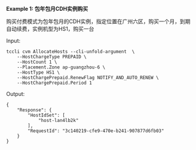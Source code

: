 **Example 1: 包年包月CDH实例购买**

购买付费模式为包年包月的CDH实例，指定位置在广州六区，购买一个月，到期自动续费，实例机型为HS1，购买一台

Input: 

```
tccli cvm AllocateHosts --cli-unfold-argument  \
    --HostChargeType PREPAID \
    --HostCount 1 \
    --Placement.Zone ap-guangzhou-6 \
    --HostType HS1 \
    --HostChargePrepaid.RenewFlag NOTIFY_AND_AUTO_RENEW \
    --HostChargePrepaid.Period 1
```

Output: 
```
{
    "Response": {
        "HostIdSet": [
            "host-lan4lb2k"
        ],
        "RequestId": "3c140219-cfe9-470e-b241-907877d6fb03"
    }
}
```

